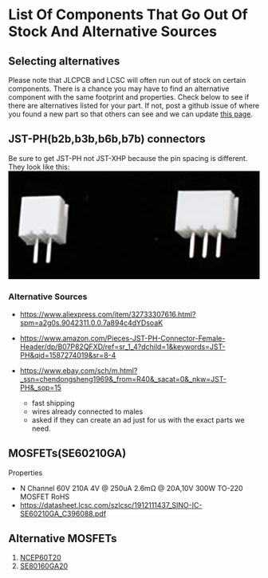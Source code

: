 # List Of Components That Go Out Of Stock And Alternative Sources

## Selecting alternatives

Please note that JLCPCB and LCSC will often run out of stock on certain components. There is a chance you may have to find an alternative component with the same footprint and properties. Check below to see if there are alternatives listed for your part.  If not, post a github issue of where you found a new part so that others can see and we can update [this page](outOfStock.md).  

## JST-PH(b2b,b3b,b6b,b7b) connectors

Be sure to get JST-PH not JST-XHP because the pin spacing is different. They look like this:
![](images/jstPhConnector.png)

### Alternative Sources

* <https://www.aliexpress.com/item/32733307616.html?spm=a2g0s.9042311.0.0.7a894c4dYDsoaK>

* <https://www.amazon.com/Pieces-JST-PH-Connector-Female-Header/dp/B07P82QFXD/ref=sr_1_4?dchild=1&keywords=JST-PH&qid=1587274019&sr=8-4>
* <https://www.ebay.com/sch/m.html?_ssn=chendongsheng1969&_from=R40&_sacat=0&_nkw=JST-PH&_sop=15>
    * fast shipping
    * wires already connected to males
    * asked if they can create an ad just for us with the exact parts we need.  

## MOSFETs(SE60210GA)

Properties

* N Channel 60V 210A 4V @ 250uA 2.6mΩ @ 20A,10V 300W TO-220 MOSFET RoHS
* <https://datasheet.lcsc.com/szlcsc/1912111437_SINO-IC-SE60210GA_C396088.pdf>

## Alternative MOSFETs

  1. [NCEP60T20](https://lcsc.com/product-detail/MOSFET_Wuxi-NCE-Power-Semiconductor-NCEP60T20_C284868.html)
  1. [SE80160GA20](https://lcsc.com/product-detail/MOSFET_SINO-IC-SE80160GA_C393143.html)
